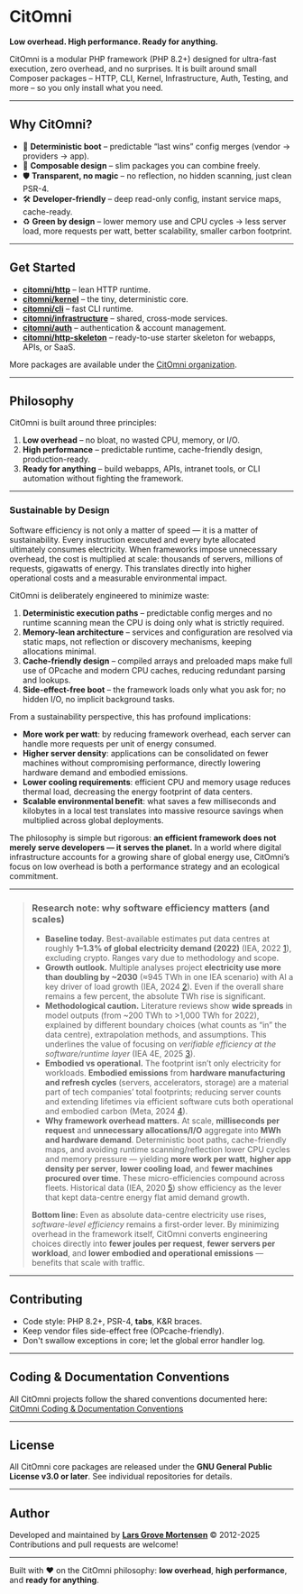 # CitOmni

**Low overhead. High performance. Ready for anything.**

CitOmni is a modular PHP framework (PHP 8.2+) designed for ultra-fast execution, zero overhead, and no surprises.
It is built around small Composer packages – HTTP, CLI, Kernel, Infrastructure, Auth, Testing, and more – so you only install what you need.

---

## Why CitOmni?

* 🚀 **Deterministic boot** – predictable “last wins” config merges (vendor → providers → app).
* 🧩 **Composable design** – slim packages you can combine freely.
* 🛡️ **Transparent, no magic** – no reflection, no hidden scanning, just clean PSR-4.
* 🛠️ **Developer-friendly** – deep read-only config, instant service maps, cache-ready.
* ♻️ **Green by design** – lower memory use and CPU cycles → less server load, more requests per watt, better scalability, smaller carbon footprint.

---

## Get Started

* [**citomni/http**](https://github.com/citomni/http) – lean HTTP runtime.
* [**citomni/kernel**](https://github.com/citomni/kernel) – the tiny, deterministic core.
* [**citomni/cli**](https://github.com/citomni/cli) – fast CLI runtime.
* [**citomni/infrastructure**](https://github.com/citomni/infrastructure) – shared, cross-mode services.
* [**citomni/auth**](https://github.com/citomni/auth) – authentication & account management.
* [**citomni/http-skeleton**](https://github.com/citomni/http-skeleton) – ready-to-use starter skeleton for webapps, APIs, or SaaS.

More packages are available under the [CitOmni organization](https://github.com/citomni).

---

## Philosophy

CitOmni is built around three principles:

1. **Low overhead** – no bloat, no wasted CPU, memory, or I/O.
2. **High performance** – predictable runtime, cache-friendly design, production-ready.
3. **Ready for anything** – build webapps, APIs, intranet tools, or CLI automation without fighting the framework.

---

### Sustainable by Design

Software efficiency is not only a matter of speed — it is a matter of sustainability. Every instruction executed and every byte allocated ultimately consumes electricity. When frameworks impose unnecessary overhead, the cost is multiplied at scale: thousands of servers, millions of requests, gigawatts of energy. This translates directly into higher operational costs and a measurable environmental impact.

CitOmni is deliberately engineered to minimize waste:

1. **Deterministic execution paths** – predictable config merges and no runtime scanning mean the CPU is doing only what is strictly required.
2. **Memory-lean architecture** – services and configuration are resolved via static maps, not reflection or discovery mechanisms, keeping allocations minimal.
3. **Cache-friendly design** – compiled arrays and preloaded maps make full use of OPcache and modern CPU caches, reducing redundant parsing and lookups.
4. **Side-effect-free boot** – the framework loads only what you ask for; no hidden I/O, no implicit background tasks.

From a sustainability perspective, this has profound implications:

* **More work per watt**: by reducing framework overhead, each server can handle more requests per unit of energy consumed.
* **Higher server density**: applications can be consolidated on fewer machines without compromising performance, directly lowering hardware demand and embodied emissions.
* **Lower cooling requirements**: efficient CPU and memory usage reduces thermal load, decreasing the energy footprint of data centers.
* **Scalable environmental benefit**: what saves a few milliseconds and kilobytes in a local test translates into massive resource savings when multiplied across global deployments.

The philosophy is simple but rigorous: **an efficient framework does not merely serve developers — it serves the planet.** In a world where digital infrastructure accounts for a growing share of global energy use, CitOmni’s focus on low overhead is both a performance strategy and an ecological commitment.

---

> ### Research note: why software efficiency matters (and scales)
>
> * **Baseline today.** Best-available estimates put data centres at roughly **1–1.3% of global electricity demand (2022)** (IEA, 2022 [1]), excluding crypto. Ranges vary due to methodology and scope.  
> * **Growth outlook.** Multiple analyses project **electricity use more than doubling by ~2030** (≈945 TWh in one IEA scenario) with AI a key driver of load growth (IEA, 2024 [2]). Even if the overall share remains a few percent, the absolute TWh rise is significant.  
> * **Methodological caution.** Literature reviews show **wide spreads** in model outputs (from ~200 TWh to >1,000 TWh for 2022), explained by different boundary choices (what counts as “in” the data centre), extrapolation methods, and assumptions. This underlines the value of focusing on *verifiable efficiency at the software/runtime layer* (IEA 4E, 2025 [3]).  
> * **Embodied vs operational.** The footprint isn’t only electricity for workloads. **Embodied emissions** from **hardware manufacturing and refresh cycles** (servers, accelerators, storage) are a material part of tech companies’ total footprints; reducing server counts and extending lifetimes via efficient software cuts both operational and embodied carbon (Meta, 2024 [4]).  
> * **Why framework overhead matters.** At scale, **milliseconds per request** and **unnecessary allocations/I/O** aggregate into **MWh and hardware demand**. Deterministic boot paths, cache-friendly maps, and avoiding runtime scanning/reflection lower CPU cycles and memory pressure — yielding **more work per watt**, **higher app density per server**, **lower cooling load**, and **fewer machines procured over time**. These micro-efficiencies compound across fleets. Historical data (IEA, 2020 [5]) show efficiency as the lever that kept data-centre energy flat amid demand growth.  
>
> **Bottom line:** Even as absolute data-centre electricity use rises, *software-level efficiency* remains a first-order lever. By minimizing overhead in the framework itself, CitOmni converts engineering choices directly into **fewer joules per request**, **fewer servers per workload**, and **lower embodied and operational emissions** — benefits that scale with traffic.


[1]: https://www.iea.org/energy-system/buildings/data-centres-and-data-transmission-networks "IEA 2022 – Data Centres and Data Transmission Networks"  
[2]: https://www.iea.org/reports/energy-and-ai/executive-summary "IEA 2024 – Energy and AI (Executive Summary)"  
[3]: https://www.iea-4e.org/wp-content/uploads/2025/05/Data-Centre-Energy-Use-Critical-Review-of-Models-and-Results.pdf "IEA 4E 2025 – Data Centre Energy Use: Critical Review of Models and Results"  
[4]: https://sustainability.atmeta.com/blog/2024/09/10/estimating-embodied-carbon-in-data-center-hardware-down-to-the-individual-screws "Meta 2024 – Estimating embodied carbon in data center hardware"  
[5]: https://datacenters.lbl.gov/sites/default/files/Masanet_et_al_Science_2020.full_.pdf "Masanet et al. 2020 – Recalibrating global data center energy-use estimates (Science)"  

---

## Contributing

* Code style: PHP 8.2+, PSR-4, **tabs**, K&R braces.
* Keep vendor files side-effect free (OPcache-friendly).
* Don't swallow exceptions in core; let the global error handler log.

---

## Coding & Documentation Conventions

All CitOmni projects follow the shared conventions documented here:
[CitOmni Coding & Documentation Conventions](https://github.com/citomni/kernel/blob/main/docs/CONVENTIONS.md)

---

## License

All CitOmni core packages are released under the **GNU General Public License v3.0 or later**.
See individual repositories for details.

---

## Author

Developed and maintained by **[Lars Grove Mortensen](https://github.com/LarsGMortensen)** © 2012-2025
Contributions and pull requests are welcome!

---

Built with ❤️ on the CitOmni philosophy: **low overhead**, **high performance**, and **ready for anything**.
